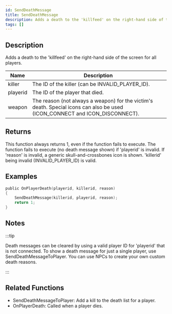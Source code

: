 ```yaml
---
id: SendDeathMessage
title: SendDeathMessage
description: Adds a death to the 'killfeed' on the right-hand side of the screen for all players.
tags: []
---
```


## Description

Adds a death to the 'killfeed' on the right-hand side of the screen for all players.

| Name     | Description                                                                                                                 |
| -------- | --------------------------------------------------------------------------------------------------------------------------- |
| killer   | The ID of the killer (can be INVALID_PLAYER_ID).                                                                            |
| playerid | The ID of the player that died.                                                                                             |
| weapon   | The reason (not always a weapon) for the victim's death. Special icons can also be used (ICON_CONNECT and ICON_DISCONNECT). |

## Returns

This function always returns 1, even if the function fails to execute. The function fails to execute (no death message shown) if 'playerid' is invalid. If 'reason' is invalid, a generic skull-and-crossbones icon is shown. 'killerid' being invalid (INVALID_PLAYER_ID) is valid.

## Examples

```c
public OnPlayerDeath(playerid, killerid, reason)
{
    SendDeathMessage(killerid, playerid, reason);
    return 1;
}
```

## Notes

:::tip

Death messages can be cleared by using a valid player ID for 'playerid' that is not connected. To show a death message for just a single player, use SendDeathMessageToPlayer. You can use NPCs to create your own custom death reasons.

:::

## Related Functions

- SendDeathMessageToPlayer: Add a kill to the death list for a player.
- OnPlayerDeath: Called when a player dies.
